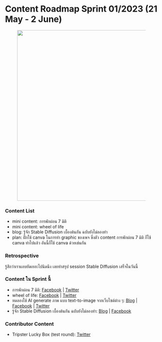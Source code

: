 # Content Roadmap Sprint 01/2023 (21 May - 2 June)

<figure><img src="https://cdn.glitch.global/2a53279f-6b0b-496a-8c43-6bf257052e26/content_roadmap_2023_01.png?v=1688371390834" alt="" width="563"><figcaption></figcaption></figure>

### Content List

* mini content: การพักผ่อน 7 มิติ
* mini content: wheel of life
* blog: รู้จัก Stable Diffusion เบื้องต้นกัน ฉบับยังไม่ลองทำ
* plan: ฝึกใช้ canva ในการทำ graphic ของเพจ ซึ่งตัว content การพักผ่อน 7 มิติ ก็ใช้ canva ทำไปแล้ว อันนี้ก็ใช้ canva ด้วยเช่นกัน

### Retrospective

รู้สึกว่าเราแอบยัดเยอะไปนิดนึง เลยทำสรุป session Stable Diffusion เสร็จในวันนี้

### **Content ใน Sprint นี้**

* การพักผ่อน 7 มิติ: [Facebook](https://www.facebook.com/MikkiPastel/posts/pfbid033E2BqMDgk9mhxQsvarC8k5kkQVmLRmsB1qqyvp7FbQg3Cr5NM3X7pY4tc6hPxbLxl) | [Twitter](https://twitter.com/mikkipastel/status/1660607170088697861)
* wheel of life: [Facebook](https://www.facebook.com/MikkiPastel/posts/pfbid0xp9UJqXoZijLQrzd6JJWS9kfoFGcXtPpxtfLgUSinsZYoi7DafjrU6rgGxpnpqwQl) | [Twitter](https://twitter.com/mikkipastel/status/1663153562141233152)
* ทดลองใช้ AI generate ภาพ แบบ text-to-image จากเว็บไซต์ต่าง ๆ: [Blog](https://www.mikkipastel.com/trial-generate-ai-text-to-image-website/) | [Facebook](https://www.facebook.com/MikkiPastel/posts/pfbid0LoPvXZ2gvdP6QuEMbCwfF57QMjR9CnVjE4pDXvRtJXMRDcP9s9uV7N72vYBqPGuyl) | [Twitter](https://twitter.com/mikkipastel/status/1663881825419407361)
* รู้จัก Stable Diffusion เบื้องต้นกัน ฉบับยังไม่ลองทำ: [Blog](https://www.mikkipastel.com/introduction-stable-diffusion-101/) | [Facebook](https://www.facebook.com/MikkiPastel/posts/pfbid0FJisF7GjJUcichKjq7upd1H9pSBmrYTDG58DyLrt3VVCWBjRhQS5WZ4qZsc4rA1jl)

### **Contributor Content**

* Tripster Lucky Box (test round): [Twitter](https://twitter.com/mikkipastel/status/1662078809154424832)
